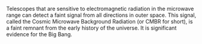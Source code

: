 Telescopes that are sensitive to electromagnetic radiation in the microwave range can detect a faint signal from all directions in outer space. This signal, called the Cosmic Microwave Background Radiation (or CMBR for short), is a faint remnant from the early history of the universe. It is significant evidence for the Big Bang.